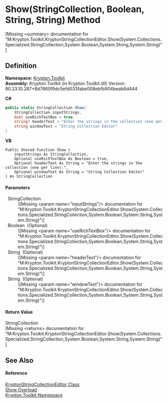 # Show(StringCollection, Boolean, String, String) Method


\[Missing &lt;summary&gt; documentation for "M:Krypton.Toolkit.KryptonStringCollectionEditor.Show(System.Collections.Specialized.StringCollection,System.Boolean,System.String,System.String)"\]



## Definition
**Namespace:** <a href="79d2eac2-21f4-54ff-7552-b20c33c30600.md">Krypton.Toolkit</a>  
**Assembly:** Krypton.Toolkit (in Krypton.Toolkit.dll) Version: 80.23.10.287+8d7660f9dc5efd033fabe008ebfb904beab6d444

**C#**
``` C#
public static StringCollection Show(
	StringCollection inputStrings,
	bool useRichTextBox = true,
	string? headerText = "Enter the strings in the collection (one per line):",
	string windowText = "String Collection Editor"
)
```
**VB**
``` VB
Public Shared Function Show ( 
	inputStrings As StringCollection,
	Optional useRichTextBox As Boolean = true,
	Optional headerText As String = "Enter the strings in the collection (one per line):",
	Optional windowText As String = "String Collection Editor"
) As StringCollection
```



#### Parameters
<dl><dt>  StringCollection</dt><dd>\[Missing &lt;param name="inputStrings"/&gt; documentation for "M:Krypton.Toolkit.KryptonStringCollectionEditor.Show(System.Collections.Specialized.StringCollection,System.Boolean,System.String,System.String)"\]</dd><dt>  Boolean  (Optional)</dt><dd>\[Missing &lt;param name="useRichTextBox"/&gt; documentation for "M:Krypton.Toolkit.KryptonStringCollectionEditor.Show(System.Collections.Specialized.StringCollection,System.Boolean,System.String,System.String)"\]</dd><dt>  String  (Optional)</dt><dd>\[Missing &lt;param name="headerText"/&gt; documentation for "M:Krypton.Toolkit.KryptonStringCollectionEditor.Show(System.Collections.Specialized.StringCollection,System.Boolean,System.String,System.String)"\]</dd><dt>  String  (Optional)</dt><dd>\[Missing &lt;param name="windowText"/&gt; documentation for "M:Krypton.Toolkit.KryptonStringCollectionEditor.Show(System.Collections.Specialized.StringCollection,System.Boolean,System.String,System.String)"\]</dd></dl>

#### Return Value
StringCollection  
\[Missing &lt;returns&gt; documentation for "M:Krypton.Toolkit.KryptonStringCollectionEditor.Show(System.Collections.Specialized.StringCollection,System.Boolean,System.String,System.String)"\]

## See Also


#### Reference
<a href="72d0cdb4-79ae-22ab-ae9e-7fa05cedbcf4.md">KryptonStringCollectionEditor Class</a>  
<a href="4d70a9e2-41e0-1bc0-167e-602d039a44c0.md">Show Overload</a>  
<a href="79d2eac2-21f4-54ff-7552-b20c33c30600.md">Krypton.Toolkit Namespace</a>  
